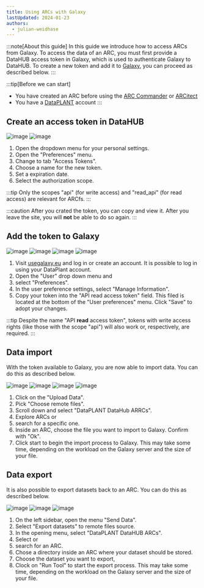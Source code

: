 ```yaml
---
title: Using ARCs with Galaxy
lastUpdated: 2024-01-23
authors:
  - julian-weidhase
---
```


:::note[About this guide]
In this guide we introduce how to access ARCs from Galaxy. To access the data of an ARC, you must first provide a DataHUB access token in Galaxy, which is used to authenticate Galaxy to DataHUB. To create a new token and add it to [Galaxy](https://usegalaxy.eu/), you can proceed as described below.
:::

:::tip[Before we can start]
- You have created an ARC before using the [ARC Commander](./../implementation/ArcCommander.html) or [ARCitect](./../ARCitect-Manual/index.html)  
- You have a [DataPLANT](https://register.nfdi4plants.org) account
:::

## Create an access token in DataHUB

![image](./images/ARCfs_KB_01_blurred_marked.png)
![image](./images/ARCfs_KB_02_blurred_marked.png)

1. Open the dropdown menu for your personal settings.
2. Open the "Preferences" menu.
3. Change to tab "Access Tokens".
4. Choose a name for the new token.
5. Set a expiration date.
6. Select the authorization scope. 

:::tip
Only the scopes "api" (for write access) and "read_api" (for read access) are relevant for ARCfs.
:::

:::caution
After you crated the token, you can copy and view it. After you leave the site, you will **not** be able to do so again.
:::

## Add the token to Galaxy

![image](./images/ARCfs_KB_03_blurred_marked.png)
![image](./images/ARCfs_KB_06_blurred_marked.png)
![image](./images/ARCfs_KB_07_blurred_marked_cut.png)
![image](./images/ARCfs_KB_08_cut_marked.png)

1. Visit [usegalaxy.eu](https://usegalaxy.eu/) and log in or create an account. It is possible to log in using your DataPlant account.
2. Open the "User" drop down menu and
3. select "Preferences".
4. In the user preference settings, select "Manage Information".
5. Copy your token into the "API read access token" field. This filed is located at the bottom of the "User preferences" menu. Click "Save" to adopt your changes.

:::tip
Despite the name "API **read** access token", tokens with write access rights (like those with the scope "api") will also work or, respectively, are required.
:::

## Data import

With the token available to Galaxy, you are now able to import data. You can do this as described below.

![image](./images/ARCfs_KB_09_marked.png)
![image](./images/ARCfs_KB_10_11_marked.png)
![image](./images/ARCfs_KB_12_13_marked.png)
![image](./images/ARCfs_KB_14_15_marked.png)

1. Click on the "Upload Data".
2. Pick "Choose remote files".
3. Scroll down and select "DataPLANT DataHub ARRCs".
4. Explore ARCs or
5. search for a specific one.
6. Inside an ARC, choose the file you want to import to Galaxy. Confirm with "Ok".
7. Click start to begin the import process to Galaxy. This may take some time, depending
   on the workload on the Galaxy server and the size of your file.

## Data export

It is also possible to export datasets back to an ARC. You can do this as described below.

![image](./images/ARCfs_KB_16_17_marked.png)
![image](./images/ARCfs_KB_18_19_marked.png)
![image](./images/ARCfs_KB_20_21_marked_1.png)


1. On the left sidebar, open the menu "Send Data".
2. Select "Export datasets" to remote files source.
3. In the opening menu, select "DataPLANT DataHUB ARCs".
4. Select or
5. search for an ARC.
6. Chose a directory inside an ARC where your dataset should be stored.
7. Choose the dataset you want to export,
8. Clock on "Run Tool" to start the export process. This may take some time, depending
   on the workload on the Galaxy server and the size of your file.
